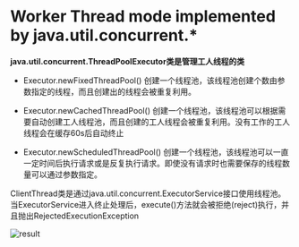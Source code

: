 # Worker Thread mode implemented by java.util.concurrent.*
__java.util.concurrent.ThreadPoolExecutor类是管理工人线程的类__

+ Executor.newFixedThreadPool()
创建一个线程池，该线程池创建个数由参数指定的线程，而且创建出的线程会被重复利用。

+ Executor.newCachedThreadPool()
创建一个线程池，该线程池可以根据需要自动创建工人线程池，而且创建的工人线程会被重复利用。没有工作的工人线程会在缓存60s后自动终止

+ Executor.newScheduledThreadPool()
创建一个线程池，该线程池可以一直一定时间后执行请求或是反复执行请求。即使没有请求时也需要保存的线程数量可以通过参数指定。

ClientThread类是通过java.util.concurrent.ExecutorService接口使用线程池。当ExecutorService进入终止处理后，execute()方法就会被拒绝(reject)执行，并且抛出RejectedExecutionException

![result](https://github.com/qiaw99/Self-Lerning/blob/master/Java/MultipleThreads_and_Sockets/Multi_Threads_Mode/8_Worker_Thread/ThreadPool/ThreadPool.png)
